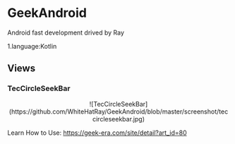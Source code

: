 # GeekAndroid
Android fast development drived by Ray

1.language:Kotlin



## Views
### TecCircleSeekBar

<center>![TecCircleSeekBar](https://github.com/WhiteHatRay/GeekAndroid/blob/master/screenshot/teccircleseekbar.jpg)</center>

Learn How to Use: https://geek-era.com/site/detail?art_id=80

